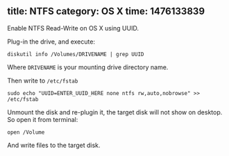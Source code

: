 title: NTFS
category: OS X
time: 1476133839
---
Enable NTFS Read-Write on OS X using UUID.

Plug-in the drive, and execute:

```
diskutil info /Volumes/DRIVENAME | grep UUID
```

Where `DRIVENAME` is your mounting drive directory name.

Then write to `/etc/fstab`

```
sudo echo "UUID=ENTER_UUID_HERE none ntfs rw,auto,nobrowse" >> /etc/fstab
```

Unmount the disk and re-plugin it, the target disk will not show on desktop. So open it from terminal:

```
open /Volume
```

And write files to the target disk.
